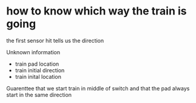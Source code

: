 
# how to know which way the train is going

the first sensor hit tells us the direction


Unknown information
- train pad location
- train initial direction
- train inital location

Guarenttee that we start train in middle of switch and that the pad always start in the same direction
